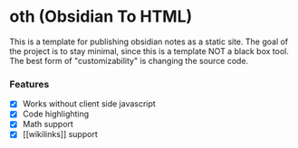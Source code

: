 # oth (Obsidian To HTML)

This is a template for publishing obsidian notes as a static site.
The goal of the project is to stay minimal, since this is a template NOT a black box tool.
The best form of "customizability" is changing the source code.

### Features

- [x] Works without client side javascript
- [x] Code highlighting
- [x] Math support
- [x] [[wikilinks]] support
